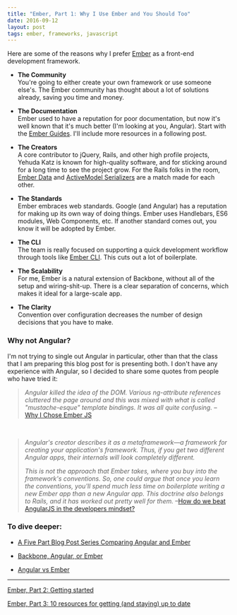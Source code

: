 ```yaml
---
title: "Ember, Part 1: Why I Use Ember and You Should Too"
date: 2016-09-12
layout: post
tags: ember, frameworks, javascript
---
```

Here are some of the reasons why I prefer [Ember](http://emberjs.com/) as a front-end development framework.

* **The Community**<br>
You're going to either create your own framework or use someone else's. The Ember community has thought about a lot of solutions already, saving you time and money.

* **The Documentation**<br>
Ember used to have a reputation for poor documentation, but now it's well known that it's much better (I'm looking at you, Angular). Start with the [Ember Guides](http://emberjs.com/guides/). I'll include more resources in a following post.

* **The Creators**<br>
A core contributor to jQuery, Rails, and other high profile projects, Yehuda Katz is known for high-quality software, and for sticking around for a long time to see the project grow. For the Rails folks in the room, [Ember Data](https://github.com/emberjs/data) and [ActiveModel Serializers](https://github.com/rails-api/active_model_serializers) are a match made for each other.

* **The Standards**<br>
Ember embraces web standards. Google (and Angular) has a reputation for making up its own way of doing things. Ember uses Handlebars, ES6 modules, Web Components, etc. If another standard comes out, you know it will be adopted by Ember.

* **The CLI**<br>
The team is really focused on supporting a quick development workflow through tools like [Ember CLI](http://iamstef.net/ember-cli/). This cuts out a lot of boilerplate.

* **The Scalability**<br>
For me, Ember is a natural extension of Backbone, without all of the setup and wiring-shit-up. There is a clear separation of concerns, which makes it ideal for a large-scale app.

* **The Clarity**<br>
Convention over configuration decreases the number of design decisions that you have to make.

### Why not Angular?
I'm not trying to single out Angular in particular, other than that the class that I am preparing this blog post for is presenting both. I don't have any experience with Angular, so I decided to share some quotes from people who have tried it:

>*Angular killed the idea of the DOM. Various ng-attribute references cluttered the page around and this was mixed with what is called "mustache-esque" template bindings. It was all quite confusing.* – [Why I Chose Ember JS](http://ryantablada.com/post/why-i-chose-ember-js)

<br>

>*Angular's creator describes it as a metaframework—a framework for creating your application's framework. Thus, if you get two different Angular apps, their internals will look completely different.* 
>
>*This is not the approach that Ember takes, where you buy into the framework's conventions. So, one could argue that once you learn the conventions, you'll spend much less time on boilerplate writing a new Ember app than a new Angular app. This doctrine also belongs to Rails, and it has worked out pretty well for them.* –[How do we beat AngularJS in the developers mindset?](http://discuss.emberjs.com/t/how-do-we-beat-angularjs-in-the-developers-mindset/3948/3)


### To dive deeper: 

* [A Five Part Blog Post Series Comparing Angular and Ember](http://www.benlesh.com/2014/04/embular-part-1-comparing-ember-and.html)

* [Backbone, Angular, or Ember](http://www.100percentjs.com/backbone-or-angular-or-ember-here-is-my-choice-and-why/)

* [Angular vs Ember](https://docs.google.com/presentation/d/1e0z1pT9JuEh8G5DOtib6XFDHK0GUFtrZrU3IfxJynaA/preview?slide=id.g177e4bd2b_0148)

<hr>

[Ember, Part 2: Getting started](https://www.codefellows.org/blog/ember-part-2-getting-started)

[Ember, Part 3: 10 resources for getting (and staying) up to date](https://www.codefellows.org/blog/ember-part-3-10-resources-for-getting-and-staying-up-to-date)